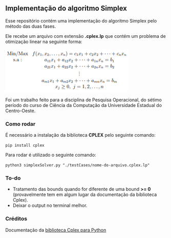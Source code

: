 ## Implementação do algoritmo Simplex

Esse repositório contém uma implementação do algoritmo Simplex pelo método das duas fases.

Ele recebe um arquivo com extensão **.cplex.lp** que contém um problema de otimização linear na seguinte forma:

![Modelo de formulação de um problema de otimização linear.](modelagem.png "Modelo de formulação de um problema de otimização linear.")

Foi um trabalho feito para a disciplina de Pesquisa Operacional, do sétimo período do curso de Ciência da Computação da Universidade Estadual do Centro-Oeste.

### Como rodar

É necessário a instalação da biblioteca **CPLEX** pelo seguinte comando:

`pip install cplex`

Para rodar é utilizado o seguinte comando:

`python3 simplexSolver.py "./testCases/nome-do-arquivo.cplex.lp"`

### To-do

- Tratamento das bounds quando for diferente de uma bound **>= 0** (provavelmente tem em algum lugar da documentação da biblioteca Cplex).
- Deixar o output no terminal melhor.

### Créditos
Documentação da [biblioteca Cplex para Python](https://www.ibm.com/docs/en/icos/12.9.0?topic=SSSA5P_12.9.0/ilog.odms.cplex.help/refpythoncplex/html/cplex-module.htm)
